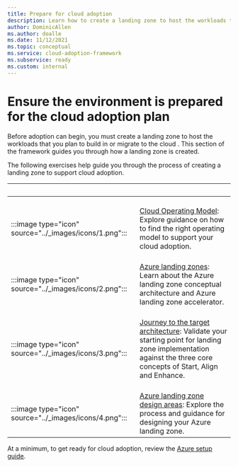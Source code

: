 ```yaml
---
title: Prepare for cloud adoption
description: Learn how to create a landing zone to host the workloads that you plan to build in the cloud or migrate to the cloud.
author: DominicAllen
ms.author: doalle
ms.date: 11/12/2021
ms.topic: conceptual
ms.service: cloud-adoption-framework
ms.subservice: ready
ms.custom: internal
---
```


# Ensure the environment is prepared for the cloud adoption plan

Before adoption can begin, you must create a landing zone to host the workloads that you plan to build in or migrate to the cloud . This section of the framework guides you through how a landing zone is created.

The following exercises help guide you through the process of creating a landing zone to support cloud adoption.

| <span title="Icon">&nbsp;</span> | <span title="Description">&nbsp;</span> |
|--|--|
| <br> :::image type="icon" source="../_images/icons/1.png"::: | <br> [Cloud Operating Model](../../operating-model/index.md): Explore guidance on how to find the right operating model to support your cloud adoption. |
| <br> :::image type="icon" source="../_images/icons/2.png"::: | <br> [Azure landing zones](./landing-zone/index.md): Learn about the Azure landing zone conceptual architecture and Azure landing zone accelerator. |
| <br> :::image type="icon" source="../_images/icons/3.png"::: | <br> [Journey to the target architecture](./landing-zone/landing-zone-journey.md): Validate your starting point for landing zone implementation against the three core concepts of Start, Align and Enhance. |
| <br> :::image type="icon" source="../_images/icons/4.png"::: | <br> [Azure landing zone design areas](./landing-zone/design-areas.md): Explore the process and guidance for designing your Azure landing zone. |

At a minimum, to get ready for cloud adoption, review the [Azure setup guide](./azure-setup-guide/index.md).
